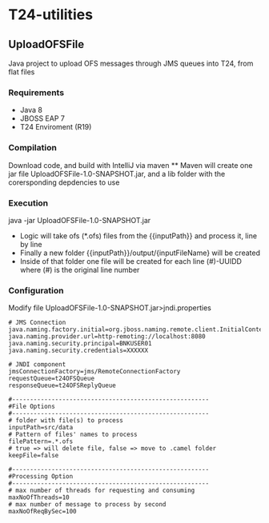 # T24-utilities

## UploadOFSFile
Java project to upload OFS messages through JMS queues into T24, from flat files

### Requirements
- Java 8
- JBOSS EAP 7
- T24 Enviroment (R19)

### Compilation
Download code, and build with IntelliJ via maven
** Maven will create one jar file UploadOFSFile-1.0-SNAPSHOT.jar, and a lib folder with the corersponding depdencies to use

### Execution
java -jar UploadOFSFile-1.0-SNAPSHOT.jar

- Logic will take ofs (*.ofs) files from the {{inputPath}} and process it, line by line
- Finally a new folder {{inputPath}}/output/{inputFileName} will be created
- Inside of that folder one file will be created for each line (#)-UUIDD where (#) is the original line number


### Configuration
Modify file UploadOFSFile-1.0-SNAPSHOT.jar>jndi.properties 

```
# JMS Connection
java.naming.factory.initial=org.jboss.naming.remote.client.InitialContextFactory
java.naming.provider.url=http-remoting://localhost:8080
java.naming.security.principal=BNKUSER01
java.naming.security.credentials=XXXXXX

# JNDI component
jmsConnectionFactory=jms/RemoteConnectionFactory
requestQueue=t24OFSQueue
responseQueue=t24OFSReplyQueue

#-------------------------------------------------------
#File Options
#-------------------------------------------------------
# folder with file(s) to process
inputPath=src/data
# Pattern of files' names to process
filePattern=.*.ofs
# true => will delete file, false => move to .camel folder
keepFile=false

#-------------------------------------------------------
#Processing Option
#-------------------------------------------------------
# max number of threads for requesting and consuming
maxNoOfThreads=10
# max number of message to process by second
maxNoOfReqBySec=100
```

